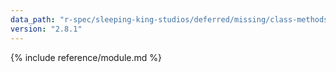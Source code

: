 ```yaml
---
data_path: "r-spec/sleeping-king-studios/deferred/missing/class-methods"
version: "2.8.1"
---
```


{% include reference/module.md %}

